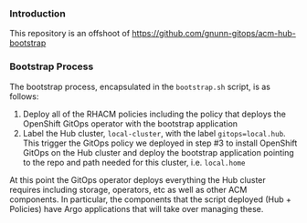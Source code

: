 ### Introduction

This repository is an offshoot of https://github.com/gnunn-gitops/acm-hub-bootstrap

### Bootstrap Process

The bootstrap process, encapsulated in the `bootstrap.sh` script, is as follows:

1. Deploy all of the RHACM policies including the policy that deploys the OpenShift
GitOps operator with the bootstrap application
2. Label the Hub cluster, `local-cluster`, with the label `gitops=local.hub`. This trigger the
GitOps policy we deployed in step #3 to install OpenShift GitOps on the Hub cluster and
deploy the bootstrap application pointing to the repo and path needed for this cluster, i.e.
`local.home`

At this point the GitOps operator deploys everything the Hub cluster requires including storage, operators, etc
as well as other ACM components. In particular, the components that the script deployed (Hub + Policies) have
Argo applications that will take over managing these.